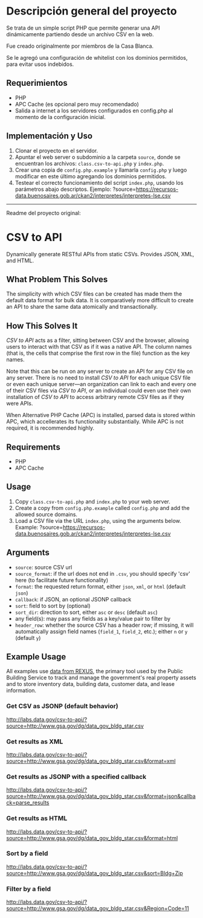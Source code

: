 Descripción general del proyecto
===================

Se trata de un simple script PHP que permite generar una API dinámicamente partiendo desde un archivo CSV en la web.

Fue creado originalmente por miembros de la Casa Blanca.

Se le agregó una configuración de whitelist con los dominios permitidos, para evitar usos indebidos.

Requerimientos
------------

* PHP
* APC Cache (es opcional pero muy recomendado)
* Salida a internet a los servidores configurados en config.php al momento de la configuración inicial.

Implementación y Uso
-----

1. Clonar el proyecto en el servidor.
2. Apuntar el web server o subdominio a la carpeta `source`, donde se encuentran los archivos:  `class.csv-to-api.php` y `index.php`.
3. Crear una copia de `config.php.example` y llamarla `config.php` y luego modificar en este último agregando los dominios permitidos.
4. Testear el correcto funcionamiento del script `index.php`, usando los parámetros abajo descriptos. Ejemplo: <URL>?source=https://recursos-data.buenosaires.gob.ar/ckan2/interpretes/interpretes-lse.csv

------------------------------------------------------------------

Readme del proyecto original:


CSV to API
===========


Dynamically generate RESTful APIs from static CSVs. Provides JSON, XML, and HTML.


What Problem This Solves
------------------------

The simplicity with which CSV files can be created has made them the default data format for bulk data. It is comparatively more difficult to create an API to share the same data atomically and transactionally.

How This Solves It
------------------

*CSV to API* acts as a filter, sitting between CSV and the browser, allowing users to interact with that CSV as if it was a native API. The column names (that is, the cells that comprise the first row in the file) function as the key names.

Note that this can be run on any server to create an API for any CSV file on any server. There is no need to install *CSV to API* for each unique CSV file or even each unique server—an organization can link to each and every one of their CSV files via *CSV to API*, or an individual could even use their own installation of *CSV to API* to access arbitrary remote CSV files as if they were APIs.

When Alternative PHP Cache (APC) is installed, parsed data is stored within APC, which accellerates  its functionality substantially. While APC is not required, it is recommended highly.

Requirements
------------

* PHP
* APC Cache

Usage
-----

1. Copy `class.csv-to-api.php` and `index.php` to your web server.
2. Create a copy from `config.php.example` called `config.php` and add the allowed source domains.
3. Load a CSV file via the URL `index.php`, using the arguments below. Example: <URL>?source=https://recursos-data.buenosaires.gob.ar/ckan2/interpretes/interpretes-lse.csv

Arguments
---------

* `source`: source CSV url
* `source_format`: if the url does not end in `.csv`, you should specify 'csv' here (to facilitate future functionality)
* `format`: the requested return format, either `json`, `xml`, or `html` (default `json`)
* `callback`: if JSON, an optional JSONP callback
* `sort`: field to sort by (optional)
* `sort_dir`: direction to sort, either `asc` or `desc` (default `asc`)
* any field(s): may pass any fields as a key/value pair to filter by
* `header_row`: whether the source CSV has a header row; if missing, it will automatically assign field names (`field_1`, `field_2`, etc.); either `n` or `y` (default `y`)

Example Usage
-------------

All examples use [data from REXUS](http://catalog.data.gov/dataset/real-estate-across-the-united-states-rexus-inventory-building), the primary tool used by the Public Building Service to track and manage the government's real property assets and to store inventory data, building data, customer data, and lease information.

### Get CSV as JSONP (default behavior)
http://labs.data.gov/csv-to-api/?source=http://www.gsa.gov/dg/data_gov_bldg_star.csv

### Get results as XML

http://labs.data.gov/csv-to-api/?source=http://www.gsa.gov/dg/data_gov_bldg_star.csv&format=xml

### Get results as JSONP with a specified callback

http://labs.data.gov/csv-to-api/?source=http://www.gsa.gov/dg/data_gov_bldg_star.csv&format=json&callback=parse_results

### Get results as HTML

http://labs.data.gov/csv-to-api/?source=http://www.gsa.gov/dg/data_gov_bldg_star.csv&format=html

### Sort by a field

http://labs.data.gov/csv-to-api/?source=http://www.gsa.gov/dg/data_gov_bldg_star.csv&sort=Bldg+Zip

### Filter by a field

http://labs.data.gov/csv-to-api/?source=http://www.gsa.gov/dg/data_gov_bldg_star.csv&Region+Code=11


